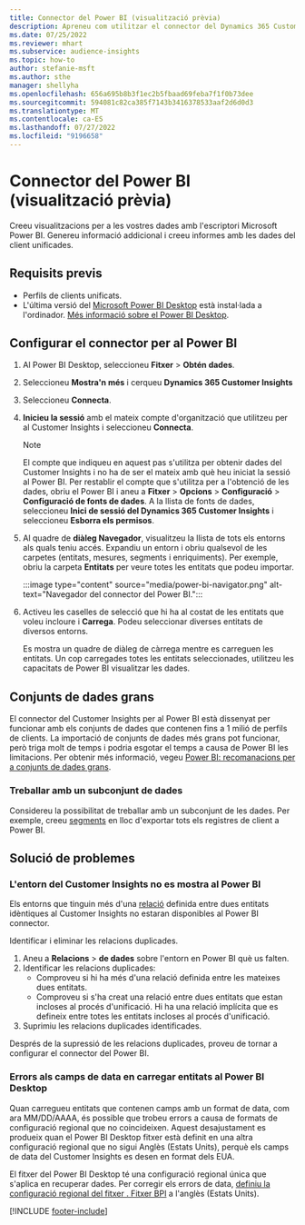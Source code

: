 ```yaml
---
title: Connector del Power BI (visualització prèvia)
description: Apreneu com utilitzar el connector del Dynamics 365 Customer Insights al Power BI.
ms.date: 07/25/2022
ms.reviewer: mhart
ms.subservice: audience-insights
ms.topic: how-to
author: stefanie-msft
ms.author: sthe
manager: shellyha
ms.openlocfilehash: 656a695b8b3f1ec2b5fbaad69feba7f1f0b73dee
ms.sourcegitcommit: 594081c82ca385f7143b3416378533aaf2d6d0d3
ms.translationtype: MT
ms.contentlocale: ca-ES
ms.lasthandoff: 07/27/2022
ms.locfileid: "9196658"
---
```

# <a name="power-bi-connector-preview"></a>Connector del Power BI (visualització prèvia)

Creeu visualitzacions per a les vostres dades amb l'escriptori Microsoft Power BI. Genereu informació addicional i creeu informes amb les dades del client unificades.

## <a name="prerequisites"></a>Requisits previs

- Perfils de clients unificats.
- L'última versió del [Microsoft Power BI Desktop](https://powerbi.microsoft.com/desktop/) està instal·lada a l'ordinador. [Més informació sobre el Power BI Desktop](/power-bi/desktop-what-is-desktop).

## <a name="configure-the-connector-for-power-bi"></a>Configurar el connector per al Power BI

1. Al Power BI Desktop, seleccioneu **Fitxer** > **Obtén dades**.

1. Seleccioneu **Mostra'n més** i cerqueu **Dynamics 365 Customer Insights**

1. Seleccioneu **Connecta**.

1. **Inicieu la sessió** amb el mateix compte d'organització que utilitzeu per al Customer Insights i seleccioneu **Connecta**.
   > [!NOTE]
   > El compte que indiqueu en aquest pas s'utilitza per obtenir dades del Customer Insights i no ha de ser el mateix amb què heu iniciat la sessió al Power BI. Per restablir el compte que s'utilitza per a l'obtenció de les dades, obriu el Power BI i aneu a **Fitxer** > **Opcions** > **Configuració** > **Configuració de fonts de dades**. A la llista de fonts de dades, seleccioneu **Inici de sessió del Dynamics 365 Customer Insights** i seleccioneu **Esborra els permisos**.  

1. Al quadre de **diàleg Navegador**, visualitzeu la llista de tots els entorns als quals teniu accés. Expandiu un entorn i obriu qualsevol de les carpetes (entitats, mesures, segments i enriquiments). Per exemple, obriu la carpeta **Entitats** per veure totes les entitats que podeu importar.

   :::image type="content" source="media/power-bi-navigator.png" alt-text="Navegador del connector del Power BI.":::

1. Activeu les caselles de selecció que hi ha al costat de les entitats que voleu incloure i **Carrega**. Podeu seleccionar diverses entitats de diversos entorns.

   Es mostra un quadre de diàleg de càrrega mentre es carreguen les entitats. Un cop carregades totes les entitats seleccionades, utilitzeu les capacitats de Power BI visualitzar les dades.

## <a name="large-data-sets"></a>Conjunts de dades grans

El connector del Customer Insights per al Power BI està dissenyat per funcionar amb els conjunts de dades que contenen fins a 1 milió de perfils de clients. La importació de conjunts de dades més grans pot funcionar, però triga molt de temps i podria esgotar el temps a causa de Power BI les limitacions. Per obtenir més informació, vegeu [Power BI: recomanacions per a conjunts de dades grans](/power-bi/admin/service-premium-what-is#large-datasets).

### <a name="work-with-a-subset-of-data"></a>Treballar amb un subconjunt de dades

Considereu la possibilitat de treballar amb un subconjunt de les dades. Per exemple, creeu [segments](segments.md) en lloc d'exportar tots els registres de client a Power BI.

## <a name="troubleshooting"></a>Solució de problemes

### <a name="customer-insights-environment-doesnt-show-in-power-bi"></a>L'entorn del Customer Insights no es mostra al Power BI

Els entorns que tinguin més d'una [relació](relationships.md) definida entre dues entitats idèntiques al Customer Insights no estaran disponibles al Power BI connector.

Identificar i eliminar les relacions duplicades.

1. Aneu a **Relacions** > **de dades** sobre l'entorn en Power BI què us falten.
1. Identificar les relacions duplicades:
   - Comproveu si hi ha més d'una relació definida entre les mateixes dues entitats.
   - Comproveu si s'ha creat una relació entre dues entitats que estan incloses al procés d'unificació. Hi ha una relació implícita que es defineix entre totes les entitats incloses al procés d'unificació.
1. Suprimiu les relacions duplicades identificades.

Després de la supressió de les relacions duplicades, proveu de tornar a configurar el connector del Power BI.

### <a name="errors-on-date-fields-when-loading-entities-in-power-bi-desktop"></a>Errors als camps de data en carregar entitats al Power BI Desktop

Quan carregueu entitats que contenen camps amb un format de data, com ara MM/DD/AAAA, és possible que trobeu errors a causa de formats de configuració regional que no coincideixen. Aquest desajustament es produeix quan el Power BI Desktop fitxer està definit en una altra configuració regional que no sigui Anglès (Estats Units), perquè els camps de data del Customer Insights es desen en format dels EUA.

El fitxer del Power BI Desktop té una configuració regional única que s'aplica en recuperar dades. Per corregir els errors de data, [definiu la configuració regional del fitxer . Fitxer BPI](/power-bi/fundamentals/supported-languages-countries-regions#choose-the-language-or-locale-of-power-bi-desktop) a l'anglès (Estats Units).

[!INCLUDE [footer-include](includes/footer-banner.md)]
